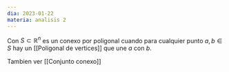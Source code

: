 ```yaml
---
dia: 2023-01-22
materia: analisis 2
---
```

Con $S \subset \mathbb{R}^n$ es un conexo por poligonal cuando para cualquier punto $a, b \in S$ hay un [[Poligonal de vertices]] que une $a$ con $b$.

Tambien ver [[Conjunto conexo]]